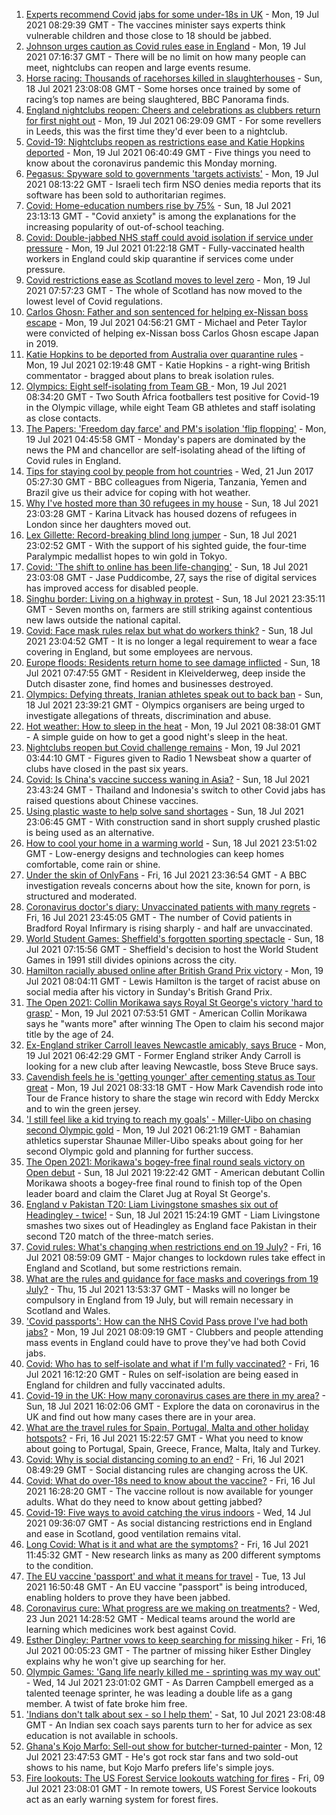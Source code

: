 1. [Experts recommend Covid jabs for some under-18s in UK](https://www.bbc.co.uk/news/health-57885845) - Mon, 19 Jul 2021 08:29:39 GMT - The vaccines minister says experts think vulnerable children and those close to 18 should be jabbed.
2. [Johnson urges caution as Covid rules ease in England](https://www.bbc.co.uk/news/uk-57882029) - Mon, 19 Jul 2021 07:16:37 GMT - There will be no limit on how many people can meet, nightclubs can reopen and large events resume.
3. [Horse racing: Thousands of racehorses killed in slaughterhouses](https://www.bbc.co.uk/news/uk-57881979) - Sun, 18 Jul 2021 23:08:08 GMT - Some horses once trained by some of racing’s top names are being slaughtered, BBC Panorama finds.
4. [England nightclubs reopen: Cheers and celebrations as clubbers return for first night out](https://www.bbc.co.uk/news/uk-57869258) - Mon, 19 Jul 2021 06:29:09 GMT - For some revellers in Leeds, this was the first time they'd ever been to a nightclub.
5. [Covid-19: Nightclubs reopen as restrictions ease and Katie Hopkins deported](https://www.bbc.co.uk/news/uk-57882339) - Mon, 19 Jul 2021 06:40:49 GMT - Five things you need to know about the coronavirus pandemic this Monday morning.
6. [Pegasus: Spyware sold to governments 'targets activists'](https://www.bbc.co.uk/news/technology-57881364) - Mon, 19 Jul 2021 08:13:22 GMT - Israeli tech firm NSO denies media reports that its software has been sold to authoritarian regimes.
7. [Covid: Home-education numbers rise by 75%](https://www.bbc.co.uk/news/education-57255380) - Sun, 18 Jul 2021 23:13:13 GMT - "Covid anxiety" is among the explanations for the increasing popularity of out-of-school teaching.
8. [Covid: Double-jabbed NHS staff could avoid isolation if service under pressure](https://www.bbc.co.uk/news/uk-57883260) - Mon, 19 Jul 2021 01:22:18 GMT - Fully-vaccinated health workers in England could skip quarantine if services come under pressure.
9. [Covid restrictions ease as Scotland moves to level zero](https://www.bbc.co.uk/news/uk-scotland-57878745) - Mon, 19 Jul 2021 07:57:23 GMT - The whole of Scotland has now moved to the lowest level of Covid regulations.
10. [Carlos Ghosn: Father and son sentenced for helping ex-Nissan boss escape](https://www.bbc.co.uk/news/business-57883892) - Mon, 19 Jul 2021 04:56:21 GMT - Michael and Peter Taylor were convicted of helping ex-Nissan boss Carlos Ghosn escape Japan in 2019.
11. [Katie Hopkins to be deported from Australia over quarantine rules](https://www.bbc.co.uk/news/world-australia-57883692) - Mon, 19 Jul 2021 02:19:48 GMT - Katie Hopkins - a right-wing British commentator - bragged about plans to break isolation rules.
12. [Olympics: Eight self-isolating from Team GB ](https://www.bbc.co.uk/sport/olympics/57844406) - Mon, 19 Jul 2021 08:34:20 GMT - Two South Africa footballers test positive for Covid-19 in the Olympic village, while eight Team GB athletes and staff isolating as close contacts.
13. [The Papers: 'Freedom day farce' and PM's isolation 'flip flopping'](https://www.bbc.co.uk/news/blogs-the-papers-57883242) - Mon, 19 Jul 2021 04:45:58 GMT - Monday's papers are dominated by the news the PM and chancellor are self-isolating ahead of the lifting of Covid rules in England.
14. [Tips for staying cool by people from hot countries](https://www.bbc.co.uk/news/uk-40345702) - Wed, 21 Jun 2017 05:27:30 GMT - BBC colleagues from Nigeria, Tanzania, Yemen and Brazil give us their advice for coping with hot weather.
15. [Why I've hosted more than 30 refugees in my house](https://www.bbc.co.uk/news/uk-57867521) - Sun, 18 Jul 2021 23:03:28 GMT - Karina Litvack has housed dozens of refugees in London since her daughters moved out.
16. [Lex Gillette: Record-breaking blind long jumper](https://www.bbc.co.uk/news/disability-57851104) - Sun, 18 Jul 2021 23:02:52 GMT - With the support of his sighted guide, the four-time Paralympic medallist hopes to win gold in Tokyo.
17. [Covid: 'The shift to online has been life-changing'](https://www.bbc.co.uk/news/uk-england-nottinghamshire-57672036) - Sun, 18 Jul 2021 23:03:08 GMT - Jase Puddicombe, 27, says the rise of digital services has improved access for disabled people.
18. [Singhu border: Living on a highway in protest](https://www.bbc.co.uk/news/world-asia-india-57863658) - Sun, 18 Jul 2021 23:35:11 GMT - Seven months on, farmers are still striking against contentious new laws outside the national capital.
19. [Covid: Face mask rules relax but what do workers think?](https://www.bbc.co.uk/news/business-57862362) - Sun, 18 Jul 2021 23:04:52 GMT - It is no longer a legal requirement to wear a face covering in England, but some employees are nervous.
20. [Europe floods: Residents return home to see damage inflicted](https://www.bbc.co.uk/news/world-europe-57878577) - Sun, 18 Jul 2021 07:47:55 GMT - Resident in Kleivelderweg, deep inside the Dutch disaster zone, find homes and businesses destroyed.
21. [Olympics: Defying threats, Iranian athletes speak out to back ban](https://www.bbc.co.uk/news/world-middle-east-57839521) - Sun, 18 Jul 2021 23:39:21 GMT - Olympics organisers are being urged to investigate allegations of threats, discrimination and abuse.
22. [Hot weather: How to sleep in the heat](https://www.bbc.co.uk/news/health-49072212) - Mon, 19 Jul 2021 08:38:01 GMT - A simple guide on how to get a good night's sleep in the heat.
23. [Nightclubs reopen but Covid challenge remains](https://www.bbc.co.uk/news/newsbeat-57867865) - Mon, 19 Jul 2021 03:44:10 GMT - Figures given to Radio 1 Newsbeat show a quarter of clubs have closed in the past six years.
24. [Covid: Is China's vaccine success waning in Asia?](https://www.bbc.co.uk/news/world-asia-57845644) - Sun, 18 Jul 2021 23:43:24 GMT - Thailand and Indonesia's switch to other Covid jabs has raised questions about Chinese vaccines.
25. [Using plastic waste to help solve sand shortages](https://www.bbc.co.uk/news/business-57832425) - Sun, 18 Jul 2021 23:06:45 GMT - With construction sand in short supply crushed plastic is being used as an alternative.
26. [How to cool your home in a warming world](https://www.bbc.co.uk/news/technology-57467776) - Sun, 18 Jul 2021 23:51:02 GMT - Low-energy designs and technologies can keep homes comfortable, come rain or shine.
27. [Under the skin of OnlyFans](https://www.bbc.co.uk/news/uk-57269939) - Fri, 16 Jul 2021 23:36:54 GMT - A BBC investigation reveals concerns about how the site, known for porn, is structured and moderated.
28. [Coronavirus doctor's diary: Unvaccinated patients with many regrets](https://www.bbc.co.uk/news/stories-57866661) - Fri, 16 Jul 2021 23:45:05 GMT - The number of Covid patients in Bradford Royal Infirmary is rising sharply - and half are unvaccinated.
29. [World Student Games: Sheffield's forgotten sporting spectacle](https://www.bbc.co.uk/news/uk-england-south-yorkshire-57837682) - Sun, 18 Jul 2021 07:15:56 GMT - Sheffield's decision to host the World Student Games in 1991 still divides opinions across the city.
30. [Hamilton racially abused online after British Grand Prix victory](https://www.bbc.co.uk/sport/formula1/57885011) - Mon, 19 Jul 2021 08:04:11 GMT - Lewis Hamilton is the target of racist abuse on social media after his victory in Sunday's British Grand Prix.
31. [The Open 2021: Collin Morikawa says Royal St George's victory 'hard to grasp'](https://www.bbc.co.uk/sport/golf/57882257) - Mon, 19 Jul 2021 07:53:51 GMT - American Collin Morikawa says he "wants more" after winning The Open to claim his second major title by the age of 24.
32. [Ex-England striker Carroll leaves Newcastle amicably, says Bruce](https://www.bbc.co.uk/sport/football/57884925) - Mon, 19 Jul 2021 06:42:29 GMT - Former England striker Andy Carroll is looking for a new club after leaving Newcastle, boss Steve Bruce says.
33. [Cavendish feels he is 'getting younger' after cementing status as Tour great](https://www.bbc.co.uk/sport/cycling/57716296) - Mon, 19 Jul 2021 08:33:18 GMT - How Mark Cavendish rode into Tour de France history to share the stage win record with Eddy Merckx and to win the green jersey.
34. ['I still feel like a kid trying to reach my goals' - Miller-Uibo on chasing second Olympic gold](https://www.bbc.co.uk/sport/olympics/57819388) - Mon, 19 Jul 2021 06:21:19 GMT - Bahamian athletics superstar Shaunae Miller-Uibo speaks about going for her second Olympic gold and planning for further success.
35. [The Open 2021: Morikawa's bogey-free final round seals victory on Open debut](https://www.bbc.co.uk/sport/av/golf/57882365) - Sun, 18 Jul 2021 19:22:42 GMT - American debutant Collin Morikawa shoots a bogey-free final round to finish top of the Open leader board and claim the Claret Jug at Royal St George's.
36. [England v Pakistan T20: Liam Livingstone smashes six out of Headingley - twice!](https://www.bbc.co.uk/sport/av/cricket/57880891) - Sun, 18 Jul 2021 15:24:19 GMT - Liam Livingstone smashes two sixes out of Headingley as England face Pakistan in their second T20 match of the three-match series.
37. [Covid rules: What's changing when restrictions end on 19 July?](https://www.bbc.co.uk/news/explainers-52530518) - Fri, 16 Jul 2021 08:59:09 GMT - Major changes to lockdown rules take effect in England and Scotland, but some restrictions remain.
38. [What are the rules and guidance for face masks and coverings from 19 July?](https://www.bbc.co.uk/news/health-51205344) - Thu, 15 Jul 2021 13:53:37 GMT - Masks will no longer be compulsory in England from 19 July, but will remain necessary in Scotland and Wales.
39. ['Covid passports': How can the NHS Covid Pass prove I've had both jabs?](https://www.bbc.co.uk/news/explainers-55718553) - Mon, 19 Jul 2021 08:09:19 GMT - Clubbers and people attending mass events in England could have to prove they've had both Covid jabs.
40. [Covid: Who has to self-isolate and what if I'm fully vaccinated?](https://www.bbc.co.uk/news/explainers-54239922) - Fri, 16 Jul 2021 16:12:20 GMT - Rules on self-isolation are being eased in England for children and fully vaccinated adults.
41. [Covid-19 in the UK: How many coronavirus cases are there in my area?](https://www.bbc.co.uk/news/uk-51768274) - Sun, 18 Jul 2021 16:02:06 GMT - Explore the data on coronavirus in the UK and find out how many cases there are in your area.
42. [What are the travel rules for Spain, Portugal, Malta and other holiday hotspots?](https://www.bbc.co.uk/news/explainers-56997931) - Fri, 16 Jul 2021 15:22:57 GMT - What you need to know about going to Portugal, Spain, Greece, France, Malta, Italy and Turkey.
43. [Covid: Why is social distancing coming to an end?](https://www.bbc.co.uk/news/uk-51506729) - Fri, 16 Jul 2021 08:49:29 GMT - Social distancing rules are changing across the UK.
44. [Covid: What do over-18s need to know about the vaccine?](https://www.bbc.co.uk/news/health-57273875) - Fri, 16 Jul 2021 16:28:20 GMT - The vaccine rollout is now available for younger adults. What do they need to know about getting jabbed?
45. [Covid-19: Five ways to avoid catching the virus indoors](https://www.bbc.co.uk/news/explainers-53917432) - Wed, 14 Jul 2021 09:36:07 GMT - As social distancing restrictions end in England and ease in Scotland, good ventilation remains vital.
46. [Long Covid: What is it and what are the symptoms?](https://www.bbc.co.uk/news/health-57833394) - Fri, 16 Jul 2021 11:45:32 GMT - New research links as many as 200 different symptoms to the condition.
47. [The EU vaccine 'passport' and what it means for travel](https://www.bbc.co.uk/news/explainers-57665765) - Tue, 13 Jul 2021 16:50:48 GMT - An EU vaccine "passport" is being introduced, enabling holders to prove they have been jabbed.
48. [Coronavirus cure: What progress are we making on treatments?](https://www.bbc.co.uk/news/health-52354520) - Wed, 23 Jun 2021 14:28:52 GMT - Medical teams around the world are learning which medicines work best against Covid.
49. [Esther Dingley: Partner vows to keep searching for missing hiker](https://www.bbc.co.uk/news/uk-england-tyne-57818035) - Fri, 16 Jul 2021 00:05:23 GMT - The partner of missing hiker Esther Dingley explains why he won't give up searching for her.
50. [Olympic Games: 'Gang life nearly killed me - sprinting was my way out'](https://www.bbc.co.uk/sport/athletics/57656659) - Wed, 14 Jul 2021 23:01:02 GMT - As Darren Campbell emerged as a talented teenage sprinter, he was leading a double life as a gang member. A twist of fate broke him free.
51. ['Indians don't talk about sex - so I help them'](https://www.bbc.co.uk/news/stories-56838660) - Sat, 10 Jul 2021 23:08:48 GMT - An Indian sex coach says parents turn to her for advice as sex education is not available in schools.
52. [Ghana's Kojo Marfo: Sell-out show for butcher-turned-painter](https://www.bbc.co.uk/news/world-africa-57553149) - Mon, 12 Jul 2021 23:47:53 GMT - He's got rock star fans and two sold-out shows to his name, but Kojo Marfo prefers life's simple joys.
53. [Fire lookouts: The US Forest Service lookouts watching for fires](https://www.bbc.co.uk/news/world-us-canada-57626403) - Fri, 09 Jul 2021 23:08:01 GMT - In remote towers, US Forest Service lookouts act as an early warning system for forest fires.
